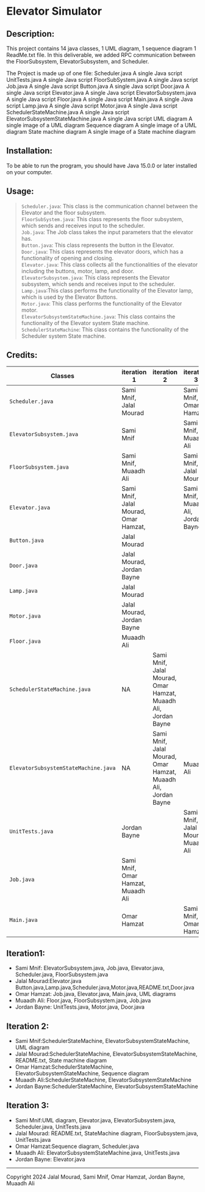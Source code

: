 # Elevator Simulator

Description:
-----------

This project contains 14 java classes, 1 UML diagram, 1 sequence diagram 1 ReadMe.txt file.
In this deliverable, we added RPC communication between the FloorSubsystem, ElevatorSubsystem, and Scheduler.

The Project is made up of one file:
Scheduler.java A single Java script
UnitTests.java A single Java script
FloorSubSystem.java A single Java script
Job.java A single Java script
Button.java A single Java script
Door.java A single Java script
Elevator.java A single Java script
ElevatorSubsystem.java A single Java script
Floor.java A single Java script
Main.java A single Java script
Lamp.java A single Java script
Motor.java A single Java script
SchedulerStateMachine.java A single Java script
ElevatorSubsystemStateMachine.java A single Java script
UML diagram A single image of a UML diagram
Sequence diagram A single image of a UML diagram
State machine diagram A single image of a State machine diagram

Installation:
-------------
To be able to run the program, you should have Java 15.0.0 or later installed on your
computer.

Usage:
------
> `Scheduler.java`: This class is the communication channel between the Elevator and the floor subsystem.<br>
> `FloorSubSystem.java`: This class represents the floor subsystem, which sends and receives input to the scheduler.<br>
> `Job.java`: The Job class takes the input parameters that the elevator has.<br>
> `Button.java`: This class represents the button in the Elevator.<br>
> `Door.java`: This class represents the elevator doors, which has a functionality of opening and closing.<br>
> `Elevator.java`: This class collects all the functionalities of the elevator including the buttons, motor, lamp, and
> door.<br>
> `ElevatorSubsystem.java`: This class represents the Elevator subsystem, which sends and receives input to the
> scheduler.<br>
> `Lamp.java`:This class performs the functionality of the Elevator lamp, which is used by the Elevator Buttons.<br>
> `Motor.java`: This class performs the functionality of the Elevator motor.<br>
> `ElevatorSubsystemStateMachine.java`: This class contains the functionality of the Elevator system State machine.<br>
> `SchedulerStateMachine`: This class contains the functionality of the Scheduler system State machine.<br>

Credits:
--------

| Classes                              | iteration 1                           | iteration 2                                                    | iteration 3                         |
|--------------------------------------|---------------------------------------|----------------------------------------------------------------|-------------------------------------|
| `Scheduler.java`                     | Sami Mnif, Jalal Mourad               |                                                                | Sami Mnif, Omar Hamzat              |
| `ElevatorSubsystem.java`             | Sami Mnif                             |                                                                | Sami Mnif, Muaadh Ali               |
| `FloorSubsystem.java`                | Sami Mnif, Muaadh Ali                 |                                                                | Sami Mnif, Jalal Mourad,            |
| `Elevator.java`                      | Sami Mnif, Jalal Mourad, Omar Hamzat, |                                                                | Sami Mnif, Muaadh Ali, Jordan Bayne |
| `Button.java`                        | Jalal Mourad                          |                                                                |                                     |
| `Door.java`                          | Jalal Mourad, Jordan Bayne            |                                                                |                                     |
| `Lamp.java`                          | Jalal Mourad                          |                                                                |                                     |
| `Motor.java`                         | Jalal Mourad, Jordan Bayne            |                                                                |                                     |
| `Floor.java`                         | Muaadh Ali                            |                                                                |                                     |
| `SchedulerStateMachine.java`         | NA                                    | Sami Mnif, Jalal Mourad, Omar Hamzat, Muaadh Ali, Jordan Bayne |                                     |
| `ElevatorSubsystemStateMachine.java` | NA                                    | Sami Mnif, Jalal Mourad, Omar Hamzat, Muaadh Ali, Jordan Bayne | Muaadh Ali                          |
| `UnitTests.java`                     | Jordan Bayne                          |                                                                | Sami Mnif, Jalal Mourad, Muaadh Ali |
| `Job.java`                           | Sami Mnif, Omar Hamzat, Muaadh Ali    |                                                                |                                     |
| `Main.java`                          | Omar Hamzat                           |                                                                | Sami Mnif, Omar Hamzat              |

## Iteration1:

* Sami Mnif: ElevatorSubsystem.java, Job.java, Elevator.java, Scheduler.java, FloorSubsystem.java
* Jalal Mourad:Elevator.java Button.java,Lamp.java,Scheduler.java,Motor.java,README.txt,Door.java
* Omar Hamzat: Job.java, Elevator.java, Main.java, UML diagrams
* Muaadh Ali: Floor.java, FloorSubsystem.java, Job.java
* Jordan Bayne: UnitTests.java, Motor.java, Door.java

## Iteration 2:

* Sami Mnif:SchedulerStateMachine, ElevatorSubsystemStateMachine, UML diagram
* Jalal Mourad:SchedulerStateMachine, ElevatorSubsystemStateMachine, README.txt, State machine diagram
* Omar Hamzat:SchedulerStateMachine, ElevatorSubsystemStateMachine, Sequence diagram
* Muaadh Ali:SchedulerStateMachine, ElevatorSubsystemStateMachine
* Jordan Bayne:SchedulerStateMachine, ElevatorSubsystemStateMachine

## Iteration 3:

* Sami Mnif:UML diagram, Elevator.java, ElevatorSubsystem.java, Scheduler.java, UnitTests.java
* Jalal Mourad: README.txt, StateMachine diagram, FloorSubsystem.java, UnitTests.java
* Omar Hamzat:Sequence diagram, Scheduler.java
* Muaadh Ali: ElevatorSubsystemStateMachine.java, UnitTests.java
* Jordan Bayne: Elevator.java

<hr>
Copyright 2024 Jalal Mourad, Sami Mnif, Omar Hamzat, Jordan Bayne, Muaadh Ali